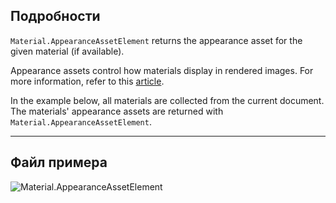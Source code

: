 ## Подробности
`Material.AppearanceAssetElement` returns the appearance asset for the given material (if available).

Appearance assets control how materials display in rendered images. For more information, refer to this [article](https://help.autodesk.com/view/RVT/2025/ENU/?guid=GUID-6E3C9EF0-F657-4F79-90BD-A2FB88B0467D).

In the example below, all materials are collected from the current document. The materials' appearance assets are returned with `Material.AppearanceAssetElement`.

___
## Файл примера

![Material.AppearanceAssetElement](./Revit.Elements.Material.AppearanceAssetElement_img.jpg)
